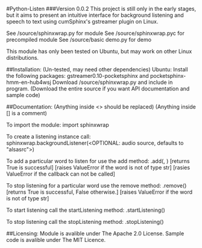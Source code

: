 #Python-Listen
###Version 0.0.2
This project is still only in the early stages, but it aims to present an intuitive interface for background listening and speech to text using cumSphinx's gstreamer plugin on Linux.

See /source/sphinxwrap.py for module
See /source/sphinxwrap.pyc for precompiled module
See /source/basic demo.py for demo

This module has only been tested on Ubuntu, but may work on other Linux distributions.

##Installation:
(Un-tested, may need other dependencies)
  Ubuntu:
    Install the following packages: gstreamer0.10-pocketsphinx and pocketsphinx-hmm-en-hub4wsj
    Download /source/sphinxwrap.py and include in program.
    (Download the entire source if you want API documentation and sample code)

##Documentation:
(Anything inside <> should be replaced)
(Anything inside [] is a comment)

To import the module:
  import sphinxwrap

To create a listening instance call:
  sphinxwrap.backgroundListener(<OPTIONAL: audio source, defaults to "alsasrc">)

To add a particular word to listen for use the add method:
  .add(<a word of type str>, <event callback>)
  [returns True is successful]
  [raises ValueError if the word is not of type str]
  [rasies ValueError if the callback can not be called]

To stop listening for a particular word use the remove method:
  .remove(<a word of type str>)
  [returns True is successful, False otherwise.]
  [raises ValueError if the word is not of type str]

To start listening call the startListening method:
  .startListening()

To stop listening call the stopListening method:
  .stopListening()

##Licensing:
Module is avalible under The Apache 2.0 License.
Sample code is avalible under The MIT Licence.
